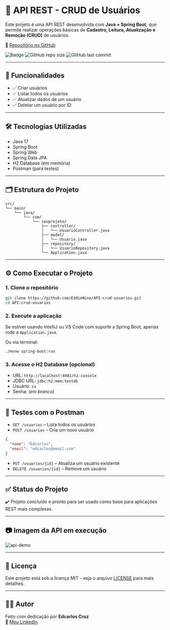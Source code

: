 # 🚀 API REST - CRUD de Usuários

Este projeto é uma API REST desenvolvida com **Java + Spring Boot**, que permite realizar operações básicas de **Cadastro, Leitura, Atualização e Remoção (CRUD)** de usuários.

🔗 [Repositório no GitHub](https://github.com/EddieNine/API-crud-usuarios)

![Badge](https://img.shields.io/badge/status-finalizado-green)
![GitHub repo size](https://img.shields.io/github/repo-size/EddieNine/API-crud-usuarios)
![GitHub last commit](https://img.shields.io/github/last-commit/EddieNine/API-crud-usuarios)

---

## 📌 Funcionalidades

- ✅ Criar usuários
- ✅ Listar todos os usuários
- ✅ Atualizar dados de um usuário
- ✅ Deletar um usuário por ID

---

## 🛠️ Tecnologias Utilizadas

- Java 17
- Spring Boot
- Spring Web
- Spring Data JPA
- H2 Database (em memória)
- Postman (para testes)

---

## 🗂️ Estrutura do Projeto

```
src/
└── main/
    └── java/
        └── com/
            └── seuprojeto/
                ├── controller/
                │   └── UsuarioController.java
                ├── model/
                │   └── Usuario.java
                ├── repository/
                │   └── UsuarioRepository.java
                └── Application.java
```

---

## ⚙️ Como Executar o Projeto

### 1. Clone o repositório

```bash
git clone https://github.com/EddieNine/API-crud-usuarios.git
cd API-crud-usuarios
```

### 2. Execute a aplicação

Se estiver usando IntelliJ ou VS Code com suporte a Spring Boot, apenas rode a `Application.java`.

Ou via terminal:

```bash
./mvnw spring-boot:run
```

### 3. Acesse o H2 Database (opcional)

- URL: `http://localhost:8081/h2-console`
- JDBC URL: `jdbc:h2:mem:testdb`
- Usuário: `sa`
- Senha: *(em branco)*

---

## 🧪 Testes com o Postman

- `GET /usuarios` – Lista todos os usuários
- `POST /usuarios` – Cria um novo usuário
```json
{
  "nome": "Edcarlos",
  "email": "edcarlos@email.com"
}
```

- `PUT /usuarios/{id}` – Atualiza um usuário existente
- `DELETE /usuarios/{id}` – Remove um usuário

---

## ✅ Status do Projeto

✔️ Projeto concluído e pronto para ser usado como base para aplicações REST mais complexas.

---

## 📷 Imagem da API em execução

![api-demo](https://user-images.githubusercontent.com/00000000/00000000-00000000-0000-0000-000000000000.png)

---

## 📄 Licença

Este projeto está sob a licença MIT - veja o arquivo [LICENSE](LICENSE) para mais detalhes.

---

## 🙋‍♂️ Autor

Feito com dedicação por **Edcarlos Cruz**  
📇 [Meu LinkedIn](https://www.linkedin.com/in/edcarloscruz/)
